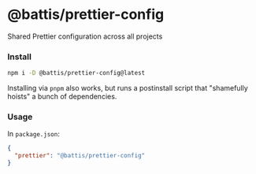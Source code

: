 # @battis/prettier-config

Shared Prettier configuration across all projects

### Install

```bash
npm i -D @battis/prettier-config@latest
```

Installing via `pnpm` also works, but runs a postinstall script that "shamefully hoists" a bunch of dependencies.

### Usage

In `package.json`:

```json
{
  "prettier": "@battis/prettier-config"
}
```
